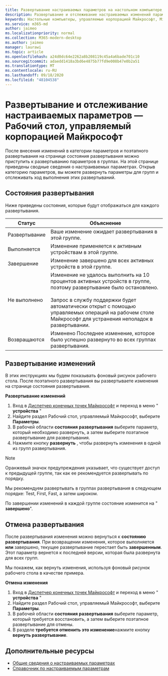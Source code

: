 ```yaml
---
title: Развертывание настраиваемых параметров на настольном компьютере, управляемом Майкрософт
description: Развертывание и отслеживание настраиваемых изменений параметров на настольном компьютере, управляемом Майкрософт.
keywords: Настольные компьютеры, управляемые корпорацией Майкрософт, Microsoft 365, служба, документация, развертывание, поэтапное развертывание, настраиваемые параметры
ms.service: m365-md
author: jaimeo
ms.localizationpriority: normal
ms.collection: M365-modern-desktop
ms.author: jaimeo
manager: laurawi
ms.topic: article
ms.openlocfilehash: a24d0dc64e2262a8b208119c45a4a6bade701c10
ms.sourcegitcommit: adaedd1418a3bd6e4875b77fd9e008b47e0b2a51
ms.translationtype: MT
ms.contentlocale: ru-RU
ms.lasthandoff: 09/18/2020
ms.locfileid: "48104538"
---
```

# <a name="deploy-and-track-configurable-settings---microsoft-managed-desktop"></a>Развертывание и отслеживание настраиваемых параметров — Рабочий стол, управляемый корпорацией Майкрософт

После внесения изменений в категории параметров и поэтапного развертывания на странице состояния развертывания можно приступить к развертыванию параметров в группах. На этой странице приведены сводные сведения о настраиваемых параметрах. Открыв категорию параметров, вы можете развернуть параметры для групп и отслеживать ход выполнения этих развертываний.

## <a name="deployment-statuses"></a>Состояния развертывания 

Ниже приведены состояния, которые будут отображаться для каждого развертывания.

Статус  | Объяснение 
--- | --- 
Развертывание | Ваше изменение ожидает развертывания в этой группе.
Выполняется | Изменение применяется к активным устройствам в этой группе. 
Завершение | Изменение завершено для всех активных устройств в этой группе. 
Не выполнено | Изменение не удалось выполнить на 10 процентов активных устройств в группе, поэтому развертывание было остановлено.<br><br> Запрос в службу поддержки будет автоматически открыт с помощью управляемых операций на рабочем столе Майкрософт для устранения неполадок в развертывании. 
Возвращаются | Изменено Последнее изменение, которое было успешно развернуто во всех группах развертывания.

## <a name="deploy-changes"></a>Развертывание изменений

В этих инструкциях мы будем показывать фоновый рисунок рабочего стола. После поэтапного развертывания вы развертываете изменения на странице состояния развертывания. 

**Развертывание изменений**

1. Вход в [Диспетчер конечных точек Майкрософт](https://endpoint.microsoft.com/) и переход в меню " **устройства** "
2. Найдите раздел Рабочий стол, управляемый Майкрософт, выберите **Параметры**.
3. В рабочей области **состояния развертывания** выберите параметр, который необходимо развернуть, а затем выберите поэтапное развертывание для развертывания.
4. Нажмите кнопку **развернуть** , чтобы развернуть изменения в одной из групп развертывания.

> [!NOTE] 
> Оранжевый значок предупреждения указывает, что существует доступ к предыдущей группе, так как ее рекомендуется развертывать по порядку. 

<!-- Needs picture updated to show MEM ![Deployment status workspace. Trusted sites pane on the right. In the Deployment groups section are three columns: deployment groups, devices, and status. In the status column, "deploy" is highlighted.](../../media/1deployedit.png) -->

Мы рекомендуем развертывать в группах развертывания в следующем порядке: Test, First, Fast, а затем широком. 

По завершении изменений в каждой группе состояние изменится на " **завершено**".

<!-- Needs picture updated to show MEM ![Deployment status workspace with columns for date updated, version, test, first, fast, and broad. The Proxy row is expanded, showing a dated setting flagged as "complete" in each of the four deployment groups.](../../media/2completeedit.png) -->

## <a name="revert-deployment"></a>Отмена развертывания

После развертывания изменения можно вернуться к **состоянию развертывания**. При возвращении изменения, которое выполняется **или** завершено, текущее развертывание перестает быть **завершенным**. Этот параметр вернется к последней версии, которая была развернута для всех групп. 

Мы покажем, как вернуть изменения, используя фоновый рисунок рабочего стола в качестве примера. 

**Отмена изменения**
1. Вход в [Диспетчер конечных точек Майкрософт](https://endpoint.microsoft.com/) и переход в меню " **устройства** "
2. Найдите раздел Рабочий стол, управляемый Майкрософт, выберите **Параметры**.
3. В рабочей области **состояния развертывания** выберите параметр, который требуется восстановить, а затем выберите поэтапное развертывание для отмены.
4. В разделе **требуется отменить это изменение**нажмите кнопку **вернуть развертывание**.

<!-- Needs picture updated to show MEM ![Deployment status workspace. Browser start pages is selected, opening a pane on the right side with data about the submitted change and its status. At the bottom is the "need to revert this change" area where you can select "Revert deployment."](../../media/3revert.png) -->

## <a name="additional-resources"></a>Дополнительные ресурсы
- [Общие сведения о настраиваемых параметрах](config-setting-overview.md)
- [Справочник по настраиваемым параметрам](config-setting-ref.md) 
